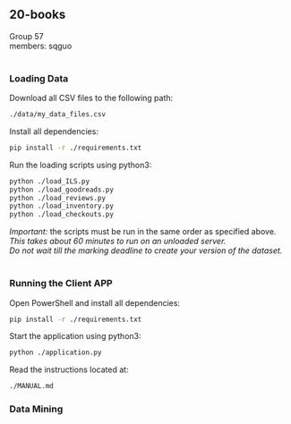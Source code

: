## 20-books
Group 57<br/>
members: sqguo
<br/>
<br/>

### Loading Data
Download all CSV files to the following path:
```sh
./data/my_data_files.csv
```

Install all dependencies:
```sh
pip install -r ./requirements.txt
```

Run the loading scripts using python3:
```sh
python ./load_ILS.py
python ./load_goodreads.py
python ./load_reviews.py
python ./load_inventory.py
python ./load_checkouts.py
```
_Important:_ the scripts must be run in the same order as specified above. <br/>
_This takes about 60 minutes to run on an unloaded server.<br/>
Do not wait till the marking deadline to create your version of the dataset._
<br/>
<br/>

### Running the Client APP
Open PowerShell and install all dependencies:<br/>
```sh
pip install -r ./requirements.txt
```
Start the application using python3:
```sh
python ./application.py
```
Read the instructions located at:
```sh
./MANUAL.md
```

### Data Mining